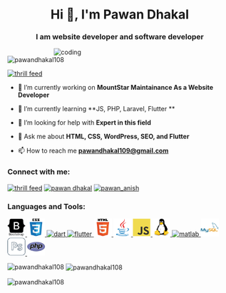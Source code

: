 <h1 align="center">Hi 👋, I'm Pawan Dhakal</h1>
<h3 align="center">I am website developer and software developer</h3>
<img align="right" alt="coding" width="400" src="https://bamboomcloud.com/wp-content/uploads/2018/04/blue-office.gif">
<p align="left"> <img src="https://komarev.com/ghpvc/?username=pawandhakal108&label=Profile%20views&color=0e75b6&style=flat" alt="pawandhakal108" /> </p>

<p align="left"> <a href="https://twitter.com/thrill_feed" target="blank"><img src="https://img.shields.io/twitter/follow/thrill feed?logo=twitter&style=for-the-badge" alt="thrill feed" /></a> </p>

- 🔭 I’m currently working on **MountStar Maintainance As a Website Developer**

- 🌱 I’m currently learning **JS, PHP, Laravel, Flutter **

- 🤝 I’m looking for help with **Expert in this field**

- 💬 Ask me about **HTML, CSS, WordPress, SEO, and Flutter**

- 📫 How to reach me **pawandhakal109@gmail.com**

<h3 align="left">Connect with me:</h3>
<p align="left">
<a href="https://twitter.com/Pawandhakall" target="blank"><img align="center" src="https://raw.githubusercontent.com/rahuldkjain/github-profile-readme-generator/master/src/images/icons/Social/twitter.svg" alt="thrill feed" height="30" width="40" /></a>
<a href="https://www.facebook.com/profile.php?id=100088536474651" target="blank"><img align="center" src="https://raw.githubusercontent.com/rahuldkjain/github-profile-readme-generator/master/src/images/icons/Social/facebook.svg" alt="pawan dhakal" height="30" width="40" /></a>
<a href="https://instagram.com/pawan_anish" target="blank"><img align="center" src="https://raw.githubusercontent.com/rahuldkjain/github-profile-readme-generator/master/src/images/icons/Social/instagram.svg" alt="pawan_anish" height="30" width="40" /></a>
</p>

<h3 align="left">Languages and Tools:</h3>
<p align="left"> <a href="https://getbootstrap.com" target="_blank" rel="noreferrer"> <img src="https://raw.githubusercontent.com/devicons/devicon/master/icons/bootstrap/bootstrap-plain-wordmark.svg" alt="bootstrap" width="40" height="40"/> </a> <a href="https://www.w3schools.com/css/" target="_blank" rel="noreferrer"> <img src="https://raw.githubusercontent.com/devicons/devicon/master/icons/css3/css3-original-wordmark.svg" alt="css3" width="40" height="40"/> </a> <a href="https://dart.dev" target="_blank" rel="noreferrer"> <img src="https://www.vectorlogo.zone/logos/dartlang/dartlang-icon.svg" alt="dart" width="40" height="40"/> </a> <a href="https://flutter.dev" target="_blank" rel="noreferrer"> <img src="https://www.vectorlogo.zone/logos/flutterio/flutterio-icon.svg" alt="flutter" width="40" height="40"/> </a> <a href="https://www.w3.org/html/" target="_blank" rel="noreferrer"> <img src="https://raw.githubusercontent.com/devicons/devicon/master/icons/html5/html5-original-wordmark.svg" alt="html5" width="40" height="40"/> </a> <a href="https://www.java.com" target="_blank" rel="noreferrer"> <img src="https://raw.githubusercontent.com/devicons/devicon/master/icons/java/java-original.svg" alt="java" width="40" height="40"/> </a> <a href="https://developer.mozilla.org/en-US/docs/Web/JavaScript" target="_blank" rel="noreferrer"> <img src="https://raw.githubusercontent.com/devicons/devicon/master/icons/javascript/javascript-original.svg" alt="javascript" width="40" height="40"/> </a> <a href="https://www.linux.org/" target="_blank" rel="noreferrer"> <img src="https://raw.githubusercontent.com/devicons/devicon/master/icons/linux/linux-original.svg" alt="linux" width="40" height="40"/> </a> <a href="https://www.mathworks.com/" target="_blank" rel="noreferrer"> <img src="https://upload.wikimedia.org/wikipedia/commons/2/21/Matlab_Logo.png" alt="matlab" width="40" height="40"/> </a> <a href="https://www.mysql.com/" target="_blank" rel="noreferrer"> <img src="https://raw.githubusercontent.com/devicons/devicon/master/icons/mysql/mysql-original-wordmark.svg" alt="mysql" width="40" height="40"/> </a> <a href="https://www.photoshop.com/en" target="_blank" rel="noreferrer"> <img src="https://raw.githubusercontent.com/devicons/devicon/master/icons/photoshop/photoshop-line.svg" alt="photoshop" width="40" height="40"/> </a> <a href="https://www.php.net" target="_blank" rel="noreferrer"> <img src="https://raw.githubusercontent.com/devicons/devicon/master/icons/php/php-original.svg" alt="php" width="40" height="40"/> </a> </p>

<p><img align="left" src="https://github-readme-stats.vercel.app/api/top-langs?username=pawandhakal108&show_icons=true&locale=en&layout=compact" alt="pawandhakal108" /></p>

<p>&nbsp;<img align="center" src="https://github-readme-stats.vercel.app/api?username=pawandhakal108&show_icons=true&locale=en" alt="pawandhakal108" /></p>

<p><img align="center" src="https://github-readme-streak-stats.herokuapp.com/?user=pawandhakal108&" alt="pawandhakal108" /></p>
